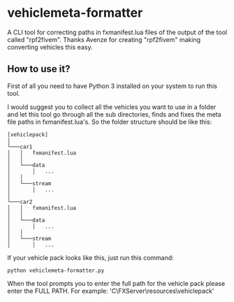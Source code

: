 # vehiclemeta-formatter
A CLI tool for correcting paths in fxmanifest.lua files of the output of the tool called "rpf2fivem". Thanks Avenze for creating "rpf2fivem" making converting vehicles this easy.

## How to use it?

First of all you need to have Python 3 installed on your system to run this tool.

I would suggest you to collect all the vehicles you want to use in a folder and let this tool go through all the sub directories, finds and fixes the meta file paths in fxmanifest.lua's. So the folder structure should be like this: 

```
[vehiclepack]
│
└───car1
│   │   fxmanifest.lua
│   │
│   └───data
│       │   ...
│   │
│   └───stream
│       │   ...
│   
└───car2
│   │   fxmanifest.lua
│   │
│   └───data
│       │   ...
│   │
│   └───stream
│       │   ...
```

If your vehicle pack looks like this, just run this command:
```
python vehiclemeta-formatter.py
```

When the tool prompts you to enter the full path for the vehicle pack please enter the FULL PATH. For example: 'C\FXServer\resources\vehiclepack'
